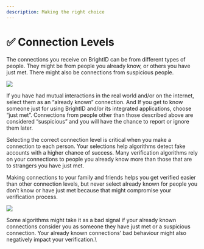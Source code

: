 ```yaml
---
description: Making the right choice
---
```


# ✅ Connection Levels

The connections you receive on BrightID can be from different types of people. They might be from people you already know, or others you have just met. There might also be connections from suspicious people.&#x20;

![](<.gitbook/assets/Connection Levels\_P1.png>)

If you have had mutual interactions in the real world and/or on the internet, select them as an “already known” connection. And If you get to know someone just for using BrightID and/or its integrated applications, choose “just met”. Connections from people other than those described above are considered “suspicious” and you will have the chance to report or ignore them later.

Selecting the correct connection level is critical when you make a connection to each person. Your selections help algorithms detect fake accounts with a higher chance of success. Many verification algorithms rely on your connections to people you already know more than those that are to strangers you have just met.&#x20;

Making connections to your family and friends helps you get verified easier than other connection levels, but never select already known for people you don’t know or have just met because that might compromise your verification process.

![](<.gitbook/assets/Connection Levels\_P5 (2).png>)

Some algorithms might take it as a bad signal if your already known connections consider you as someone they have just met or a suspicious connection. Your already known connections’ bad behaviour might also negatively impact your verification.\
